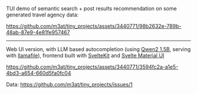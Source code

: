 TUI demo of semantic search + post results recommendation on some generated travel agency data:

https://github.com/m3at/tiny_projects/assets/3440771/98b2632e-789b-48ab-87e9-4e81fe957467

---

Web UI version, with LLM based autocompletion (using [Qwen2 1.5B](https://huggingface.co/Qwen/Qwen2-1.5B-Instruct), serving with [llamafile](https://github.com/Mozilla-Ocho/llamafile)), frontend built with [SvelteKit](https://kit.svelte.dev/) and [Svelte Material UI](https://sveltematerialui.com/)

https://github.com/m3at/tiny_projects/assets/3440771/3594fc2a-a1e5-4bd3-a654-660d5fa0fc04


Data: https://github.com/m3at/tiny_projects/issues/1
